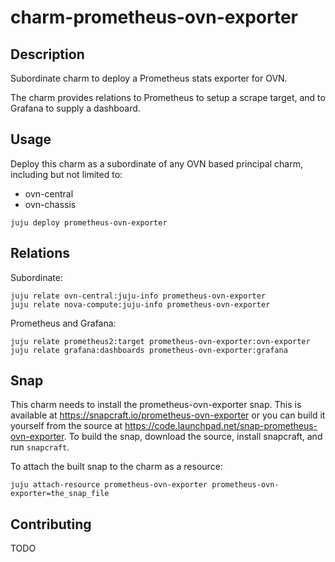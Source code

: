 # charm-prometheus-ovn-exporter

## Description

Subordinate charm to deploy a Prometheus stats exporter for OVN.

The charm provides relations to Prometheus to setup a scrape target, and to
Grafana to supply a dashboard.

## Usage

Deploy this charm as a subordinate of any OVN based principal charm, including
but not limited to:

* ovn-central
* ovn-chassis

```
juju deploy prometheus-ovn-exporter
```

## Relations

Subordinate:

```
juju relate ovn-central:juju-info prometheus-ovn-exporter
juju relate nova-compute:juju-info prometheus-ovn-exporter
```

Prometheus and Grafana:

```
juju relate prometheus2:target prometheus-ovn-exporter:ovn-exporter
juju relate grafana:dashboards prometheus-ovn-exporter:grafana
```

## Snap

This charm needs to install the prometheus-ovn-exporter snap.  This is
available at https://snapcraft.io/prometheus-ovn-exporter or you can build it
yourself from the source at
https://code.launchpad.net/snap-prometheus-ovn-exporter.  To build the snap,
download the source, install snapcraft, and run `snapcraft`.

To attach the built snap to the charm as a resource:

```
juju attach-resource prometheus-ovn-exporter prometheus-ovn-exporter=the_snap_file
```

## Contributing

TODO
